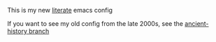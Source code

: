 This is my new [literate](https://github.com/EnigmaCurry/emacs/blob/master/config.org) emacs config

If you want to see my old config from the late 2000s, see the [ancient-history branch](https://github.com/EnigmaCurry/emacs/tree/ancient-history)
